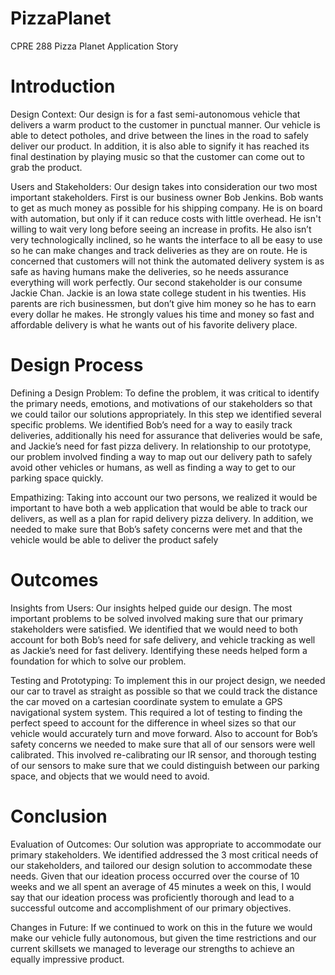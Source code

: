 # PizzaPlanet
CPRE 288 Pizza Planet Application Story

# Introduction

Design Context:  Our design is for a fast semi-autonomous vehicle that delivers a warm product to the customer in punctual manner.  Our vehicle is able to detect potholes, and drive between the lines in the road to safely deliver our product.  In addition, it is also able to signify it has reached its final destination by playing music so that the customer can come out to grab the product.

Users and Stakeholders: Our design takes into consideration our two most important stakeholders.  First is our business owner Bob Jenkins. Bob wants to get as much money as possible for his shipping company. He is on board with automation, but only if it can reduce costs with little overhead. He isn't willing to wait very long before seeing an increase in profits. He also isn’t very technologically inclined, so he wants the interface to all be easy to use so he can make changes and track deliveries as they are on route. He is concerned that customers will not think the automated delivery system is as safe as having humans make the deliveries, so he needs assurance everything will work perfectly.  Our second stakeholder is our consume Jackie Chan.  Jackie is an Iowa state college student in his twenties.  His parents are rich businessmen, but don’t give him money so he has to earn every dollar he makes.  He strongly values his time and money so fast and affordable delivery is what he wants out of his favorite delivery place.  

# Design Process

Defining a Design Problem:  To define the problem, it was critical to identify the primary needs, emotions, and motivations of our stakeholders so that we could tailor our solutions appropriately.  In this step we identified several specific problems.  We identified Bob’s need for a way to easily track deliveries, additionally his  need for assurance that deliveries would be safe, and Jackie’s  need for fast pizza delivery.  In relationship to our prototype, our problem involved finding a way to map out our delivery path to safely avoid other vehicles or humans, as well as finding a way to get to our parking space quickly.

Empathizing:  Taking into account our two persons, we realized it would be important to have both a web application that would be able to track our delivers, as well as a plan for rapid delivery pizza delivery.  In addition, we needed to make sure that Bob’s safety concerns were met and that the vehicle would be able to deliver the product safely

 

# Outcomes

Insights from Users: Our insights helped guide our design.  The most important problems to be solved involved making sure that our primary stakeholders were satisfied.   We identified that we would need to both account for both Bob’s need for safe delivery, and vehicle tracking as well as Jackie’s need for fast delivery.  Identifying these needs helped form a foundation for which to solve our problem.  

Testing and Prototyping: To implement this in our project design, we needed our car to travel as straight as possible so that we could track the distance the car moved on a cartesian coordinate system to emulate a GPS navigational system system.  This required a lot of testing to finding the perfect speed to account for the difference in wheel sizes so that our vehicle would accurately turn and move forward.  Also to account for Bob’s safety concerns we needed to make sure that all of our sensors were well calibrated.  This involved re-calibrating our IR sensor, and thorough testing of our sensors to make sure that we could distinguish between our parking space, and objects that we would need to avoid. 

# Conclusion

Evaluation of Outcomes:  Our solution was appropriate to accommodate our primary stakeholders.  We identified addressed the 3 most critical needs of our stakeholders, and tailored our design solution to accommodate these needs.  Given that our ideation process occurred over the course of 10 weeks and we all spent an average of 45 minutes a week on this, I would say that our ideation process was proficiently thorough and lead to a successful outcome and accomplishment of our primary objectives.

Changes in Future:  If we continued to work on this in the future we would make our vehicle fully autonomous, but given the time restrictions and our current skillsets we managed to leverage our strengths to achieve an equally impressive product.  
